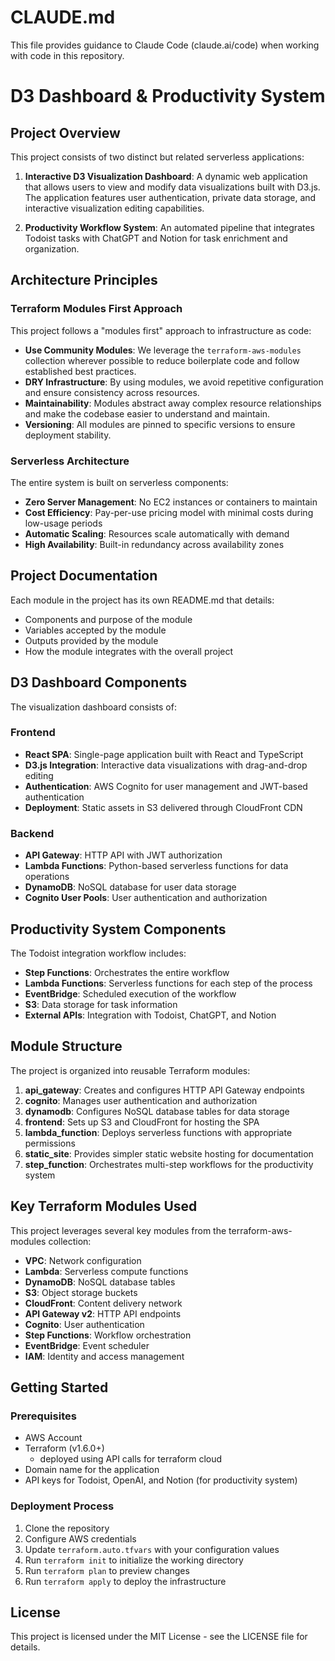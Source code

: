 # CLAUDE.md

This file provides guidance to Claude Code (claude.ai/code) when working with code in this repository.

# D3 Dashboard & Productivity System

## Project Overview

This project consists of two distinct but related serverless applications:

1. **Interactive D3 Visualization Dashboard**: A dynamic web application that allows users to view and modify data visualizations built with D3.js. The application features user authentication, private data storage, and interactive visualization editing capabilities.

2. **Productivity Workflow System**: An automated pipeline that integrates Todoist tasks with ChatGPT and Notion for task enrichment and organization.

## Architecture Principles

### Terraform Modules First Approach

This project follows a "modules first" approach to infrastructure as code:

- **Use Community Modules**: We leverage the `terraform-aws-modules` collection wherever possible to reduce boilerplate code and follow established best practices.
- **DRY Infrastructure**: By using modules, we avoid repetitive configuration and ensure consistency across resources.
- **Maintainability**: Modules abstract away complex resource relationships and make the codebase easier to understand and maintain.
- **Versioning**: All modules are pinned to specific versions to ensure deployment stability.

### Serverless Architecture

The entire system is built on serverless components:

- **Zero Server Management**: No EC2 instances or containers to maintain
- **Cost Efficiency**: Pay-per-use pricing model with minimal costs during low-usage periods
- **Automatic Scaling**: Resources scale automatically with demand
- **High Availability**: Built-in redundancy across availability zones

## Project Documentation

Each module in the project has its own README.md that details:
- Components and purpose of the module
- Variables accepted by the module
- Outputs provided by the module
- How the module integrates with the overall project

## D3 Dashboard Components

The visualization dashboard consists of:

### Frontend
- **React SPA**: Single-page application built with React and TypeScript
- **D3.js Integration**: Interactive data visualizations with drag-and-drop editing
- **Authentication**: AWS Cognito for user management and JWT-based authentication
- **Deployment**: Static assets in S3 delivered through CloudFront CDN

### Backend
- **API Gateway**: HTTP API with JWT authorization
- **Lambda Functions**: Python-based serverless functions for data operations
- **DynamoDB**: NoSQL database for user data storage
- **Cognito User Pools**: User authentication and authorization

## Productivity System Components

The Todoist integration workflow includes:

- **Step Functions**: Orchestrates the entire workflow
- **Lambda Functions**: Serverless functions for each step of the process
- **EventBridge**: Scheduled execution of the workflow
- **S3**: Data storage for task information
- **External APIs**: Integration with Todoist, ChatGPT, and Notion

## Module Structure

The project is organized into reusable Terraform modules:

1. **api_gateway**: Creates and configures HTTP API Gateway endpoints
2. **cognito**: Manages user authentication and authorization
3. **dynamodb**: Configures NoSQL database tables for data storage
4. **frontend**: Sets up S3 and CloudFront for hosting the SPA
5. **lambda_function**: Deploys serverless functions with appropriate permissions
6. **static_site**: Provides simpler static website hosting for documentation
7. **step_function**: Orchestrates multi-step workflows for the productivity system

## Key Terraform Modules Used

This project leverages several key modules from the terraform-aws-modules collection:

- **VPC**: Network configuration
- **Lambda**: Serverless compute functions
- **DynamoDB**: NoSQL database tables
- **S3**: Object storage buckets
- **CloudFront**: Content delivery network
- **API Gateway v2**: HTTP API endpoints
- **Cognito**: User authentication
- **Step Functions**: Workflow orchestration
- **EventBridge**: Event scheduler
- **IAM**: Identity and access management

## Getting Started

### Prerequisites

- AWS Account
- Terraform (v1.6.0+)
  - deployed using API calls for terraform cloud
- Domain name for the application
- API keys for Todoist, OpenAI, and Notion (for productivity system)

### Deployment Process

1. Clone the repository
2. Configure AWS credentials
3. Update `terraform.auto.tfvars` with your configuration values
4. Run `terraform init` to initialize the working directory
5. Run `terraform plan` to preview changes
6. Run `terraform apply` to deploy the infrastructure

## License

This project is licensed under the MIT License - see the LICENSE file for details.

